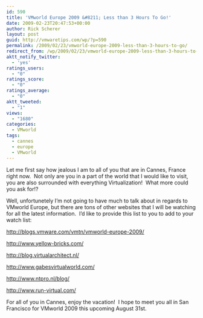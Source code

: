 ```yaml
---
id: 590
title: 'VMworld Europe 2009 &#8211; Less than 3 Hours To Go!'
date: 2009-02-23T20:47:53+00:00
author: Rick Scherer
layout: post
guid: http://vmwaretips.com/wp/?p=590
permalink: /2009/02/23/vmworld-europe-2009-less-than-3-hours-to-go/
redirect_from: /wp/2009/02/23/vmworld-europe-2009-less-than-3-hours-to-go/
aktt_notify_twitter:
  - 'yes'
ratings_users:
  - "0"
ratings_score:
  - "0"
ratings_average:
  - "0"
aktt_tweeted:
  - "1"
views:
  - "1680"
categories:
  - VMworld
tags:
  - cannes
  - europe
  - VMworld
---
```

Let me first say how jealous I am to all of you that are in Cannes, France right now.  Not only are you in a part of the world that I would like to visit, you are also surrounded with everything Virtualization!  What more could you ask for!?

Well, unfortunetely I&#8217;m not going to have much to talk about in regards to VMworld Europe, but there are tons of other websites that I will be watching for all the latest information.  I&#8217;d like to provide this list to you to add to your watch list:

<a href="http://blogs.vmware.com/vmtn/vmworld-europe-2009/" target="_blank">http://blogs.vmware.com/vmtn/vmworld-europe-2009/</a>
  
<a href="http://www.yellow-bricks.com/" target="_blank">http://www.yellow-bricks.com/</a>
  
<a href="http://blog.virtualarchitect.nl/" target="_blank">http://blog.virtualarchitect.nl/</a>
  
<a href="http://www.gabesvirtualworld.com/" target="_blank">http://www.gabesvirtualworld.com/</a>
  
<a href="http://www.ntpro.nl/blog/" target="_blank">http://www.ntpro.nl/blog/</a>
  
<a href="http://www.run-virtual.com/" target="_blank">http://www.run-virtual.com/</a>

For all of you in Cannes, enjoy the vacation!  I hope to meet you all in San Francisco for VMworld 2009 this upcoming August 31st.
